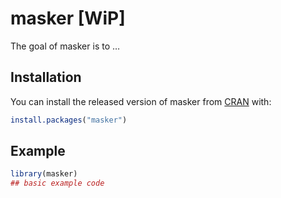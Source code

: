 
<!-- README.md is generated from README.Rmd. Please edit that file -->

# masker \[WiP\]

<!-- badges: start -->
<!-- badges: end -->

The goal of masker is to …

## Installation

You can install the released version of masker from
[CRAN](https://CRAN.R-project.org) with:

``` r
install.packages("masker")
```

## Example

``` r
library(masker)
## basic example code
```
